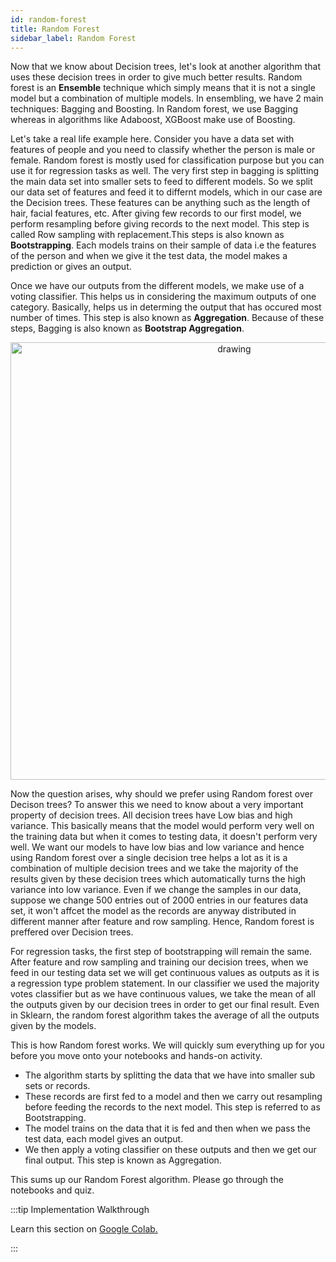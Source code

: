 ```yaml
---
id: random-forest
title: Random Forest
sidebar_label: Random Forest
---
```


Now that we know about Decision trees, let's look at another algorithm that uses these decision trees in order to give much better results. Random forest is an **Ensemble** technique which simply means that it is not a single model but a combination of multiple models. In ensembling, we have 2 main techniques: Bagging and Boosting. In Random forest, we use Bagging whereas in algorithms like Adaboost, XGBoost make use of Boosting.<br/>

Let's take a real life example here. Consider you have a data set with features of people and you need to classify whether the person is male or female. Random forest is mostly used for classification purpose but you can use it for regression tasks as well. The very first step in bagging is splitting the main data set into smaller sets to feed to different models. So we split our data set of features and feed it to differnt models, which in our case are the Decision trees. These features can be anything such as the length of hair, facial features, etc. After giving few records to our first model, we perform resampling before giving records to the next model. This step is called Row sampling with replacement.This steps is also known as **Bootstrapping**. Each models trains on their sample of data i.e the features of the person and when we give it the test data, the model makes a prediction or gives an output.<br/>

Once we have our outputs from the different models, we make use of a voting classifier. This helps us in considering the maximum outputs of one category. Basically, helps us in determing the output that has occured most number of times. This step is also known as **Aggregation**. Because of these steps, Bagging is also known as **Bootstrap Aggregation**. <br/>

<p align="center">
<img src="https://raw.githubusercontent.com/OneStep-elecTRON/ContentSection/main/Courses/easy_track/RandomForest/RandomForest-2.png" alt="drawing" width="700"/>
</p>

Now the question arises, why should we prefer using Random forest over Decison trees? To answer this we need to know about a very important property of decision trees. All decision trees have Low bias and high variance. This basically means that the model would perform very well on the training data but when it comes to testing data, it doesn't perform very well. We want our models to have low bias and low variance and hence using Random forest over a single decision tree helps a lot as it is a combination of multiple decision trees and we take the majority of the results given by these decision trees which automatically turns the high variance into low variance. Even if we change the samples in our data, suppose we change 500 entries out of 2000 entries in our features data set, it won't affcet the model as the records are anyway distributed in different manner after feature and row sampling. Hence, Random forest is preffered over Decision trees.<br/>

For regression tasks, the first step of bootstrapping will remain the same. After feature and row sampling and training our decision trees, when we feed in our testing data set we will get continuous values as outputs as it is a regression type problem statement. In our classifier we used the majority votes classifier but as we have continuous values, we take the mean of all the outputs given by our decision trees in order to get our final result. Even in Sklearn, the random forest algorithm takes the average of all the outputs given by the models.<br/>

This is how Random forest works. We will quickly sum everything up for you before you move onto your notebooks and hands-on activity.
- The algorithm starts by splitting the data that we have into smaller sub sets or records.
- These records are first fed to a model and then we carry out resampling before feeding the records to the next model. This step is referred to as Bootstrapping.
- The model trains on the data that it is fed and then when we pass the test data, each model gives an output.
- We then apply a voting classifier on these outputs and then we get our final output. This step is known as Aggregation.

This sums up our Random Forest algorithm. Please go through the notebooks and quiz.

:::tip Implementation Walkthrough

Learn this section on <a href='https://colab.research.google.com/drive/1qYanhuNI6e9-ohaNSf2G28Z34AljRyuT?usp=sharing'>Google Colab.</a>

:::
